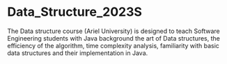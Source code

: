 # Data_Structure_2023S
The Data structure course (Ariel University) is designed to teach Software Engineering students with Java background the art of Data structures, the efficiency of the algorithm, time complexity analysis, familiarity with basic data structures and their implementation in Java.